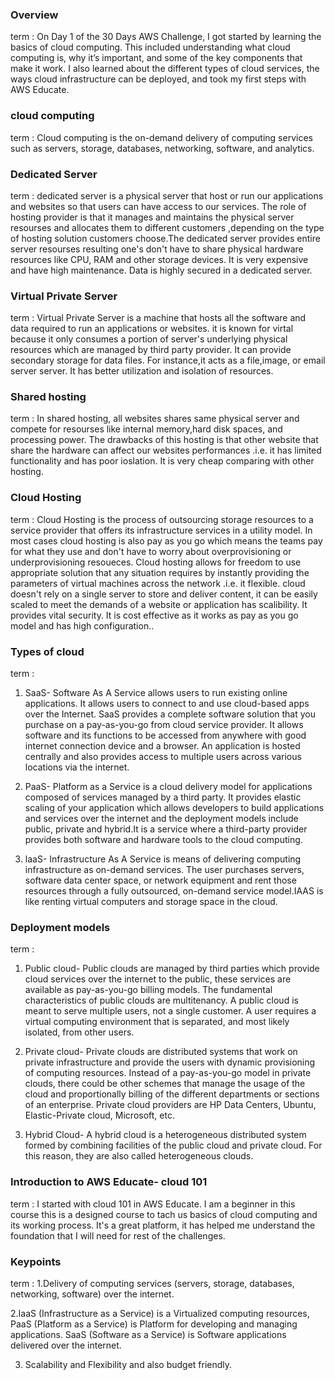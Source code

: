 ### Overview
term
:
On Day 1 of the 30 Days AWS Challenge, I got started by learning the basics of cloud computing. This included understanding what cloud computing is, why it’s important, and some of the key components that make it work. I also learned about the different types of cloud services, the ways cloud infrastructure can be deployed, and took my first steps with AWS Educate.

### cloud computing 
term 
: Cloud computing is the on-demand delivery of computing services such as servers, storage, databases, networking, software, and analytics.
### Dedicated Server
term
: dedicated server is a physical server that host or run our applications and websites so that users can have access to our services. The role of hosting provider is that it manages and maintains the physical server resourses and allocates them to different customers ,depending on the type of hosting solution customers choose.The dedicated server provides entire server resourses resulting  one's don't have to share physical hardware resources like CPU, RAM and other storage devices.  It is very expensive and have high maintenance. Data is highly secured in a dedicated server.
 
### Virtual Private Server
term
: Virtual Private Server is a machine that hosts all the software and data required to run an applications or websites. it is known for virtal because it only consumes a portion of server's underlying physical resources which are managed by third party provider. It can provide secondary storage for data files. For instance,it acts as a file,image, or email server server. It has better utilization and isolation of resources.

### Shared hosting 
term
: In shared hosting, all websites shares same physical server and compete for resourses like internal memory,hard disk spaces, and processing power. The drawbacks of this hosting is that other website that share the hardware can affect our websites performances .i.e. it has limited functionality and has poor ioslation. It is very cheap comparing with other hosting.

### Cloud Hosting
term
: Cloud Hosting is the process of outsourcing storage resources to a service provider that offers its infrastructure services in a utility model. In most cases cloud hosting is also pay as you go which means the teams pay for what they use and don't have to worry about overprovisioning or underprovisioning resoueces. Cloud hosting allows for freedom to use appropriate solution that any situation requires by instantly providing the parameters of virtual machines across the network .i.e. it flexible. 
cloud doesn't rely on a single server to store and deliver content, it can be easily scaled to meet the demands of a website or application has scalibility.
It provides vital security. It is cost effective as it works as pay as you go model and has high configuration..

### Types of cloud
term
:
1. SaaS- Software As A Service allows users to run existing online applications. It allows users to connect to and use cloud-based apps over the Internet. SaaS provides a complete software solution that you purchase on a pay-as-you-go from cloud service provider. It allows software and its functions to be accessed from anywhere with good internet connection device and a browser. An application is hosted centrally and also provides access to multiple users across various locations via the internet.

2. PaaS- Platform as a Service is a cloud delivery model for applications composed of services managed by a third party. It provides elastic scaling of your application which allows developers to build applications and services over the internet and the deployment models include public, private and hybrid.It is a service where a third-party provider provides both software and hardware tools to the cloud computing.

3. laaS- Infrastructure As A Service is means of delivering computing infrastructure as on-demand services. The user purchases servers, software data center space, or network equipment and rent those resources through a fully outsourced, on-demand service model.IAAS is like renting virtual computers and storage space in the cloud.

### Deployment models
term 
:
1. Public cloud- Public clouds are managed by third parties which provide cloud services over the internet to the public, these services are available as pay-as-you-go billing models. The fundamental characteristics of public clouds are multitenancy. A public cloud is meant to serve multiple users, not a single customer. A user requires a virtual computing environment that is separated, and most likely isolated, from other users. 

2. Private cloud- Private clouds are distributed systems that work on private infrastructure and provide the users with dynamic provisioning of computing resources. Instead of a pay-as-you-go model in private clouds, there could be other schemes that manage the usage of the cloud and proportionally billing of the different departments or sections of an enterprise. Private cloud providers are HP Data Centers, Ubuntu, Elastic-Private cloud, Microsoft, etc.

3. Hybrid Cloud- A hybrid cloud is a heterogeneous distributed system formed by combining facilities of the public cloud and private cloud. For this reason, they are also called heterogeneous clouds. 

### Introduction to AWS Educate- cloud 101
term
: I started with cloud 101 in AWS Educate. I am a beginner in this  course this is a designed course to tach us basics of cloud computing and its working process. It's a great platform, it has helped me understand the foundation that I will need for rest of the challenges.

### Keypoints
term
:
1.Delivery of computing services (servers, storage, databases, networking, software) over the internet.

2.IaaS (Infrastructure as a Service) is a Virtualized computing resources,
PaaS (Platform as a Service) is Platform for developing and managing applications.
SaaS (Software as a Service) is  Software applications delivered over the internet.

3. Scalability and Flexibility and also budget friendly.
